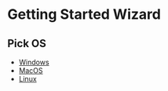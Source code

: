 # Getting Started Wizard            

## Pick OS
 * [Windows](pickide_Windows.md)
 * [MacOS](pickide_MacOS.md)
 * [Linux](pickide_Linux.md)
